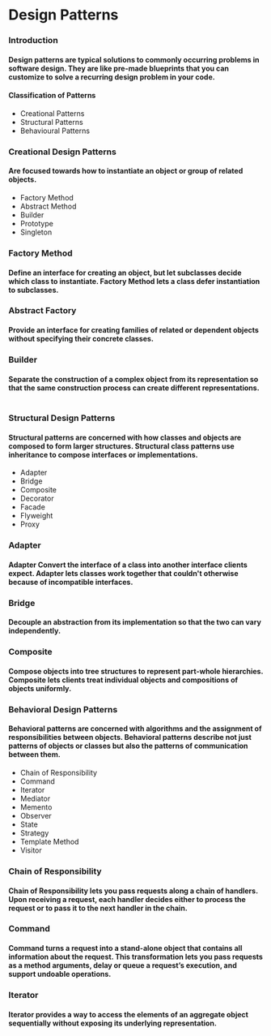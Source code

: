 
# Design Patterns 
### Introduction
#### Design patterns are typical solutions to commonly occurring problems in software design. They are like pre-made blueprints that you can customize to solve a recurring design problem in your code.

#### Classification of Patterns
* Creational Patterns
* Structural Patterns
* Behavioural Patterns

### Creational Design Patterns
#### Are focused towards how to instantiate an object or group of related objects.
* Factory Method
* Abstract Method
* Builder
* Prototype
* Singleton

### Factory Method
#### Define an interface for creating an object, but let subclasses decide which class to instantiate. Factory Method lets a class defer instantiation to subclasses.

### Abstract Factory
#### Provide an interface for creating families of related or dependent objects without specifying their concrete classes.

### Builder
#### Separate the construction of a complex object from its representation so that the same construction process can create different representations.

```

```

### Structural Design Patterns
#### Structural patterns are concerned with how classes and objects are composed to form larger structures. Structural class patterns use inheritance to compose interfaces or implementations. 
* Adapter
* Bridge
* Composite
* Decorator
* Facade
* Flyweight
* Proxy

### Adapter
#### Adapter Convert the interface of a class into another interface clients expect. Adapter lets classes work together that couldn't otherwise because of incompatible interfaces. 

### Bridge
#### Decouple an abstraction from its implementation so that the two can vary independently.

### Composite
#### Compose objects into tree structures to represent part-whole hierarchies. Composite lets clients treat individual objects and compositions of objects uniformly. 

### Behavioral Design Patterns
#### Behavioral patterns are concerned with algorithms and the assignment of responsibilities between objects. Behavioral patterns describe not just patterns of objects or classes but also the patterns of communication between them. 
* Chain of Responsibility
* Command
* Iterator
* Mediator
* Memento
* Observer
* State
* Strategy
* Template Method
* Visitor

### Chain of Responsibility
####  Chain of Responsibility lets you pass requests along a chain of handlers. Upon receiving a request, each handler decides either to process the request or to pass it to the next handler in the chain.

### Command
#### Command turns a request into a stand-alone object that contains all information about the request. This transformation lets you pass requests as a method arguments, delay or queue a request’s execution, and support undoable operations.

### Iterator
#### Iterator provides a way to access the elements of an aggregate object sequentially without exposing its underlying representation. 